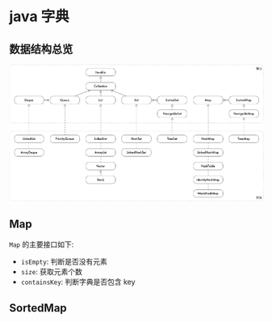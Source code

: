 # java 字典

## 数据结构总览

![数据结构](datastruct.png)

## Map

`Map` 的主要接口如下:

- `isEmpty`: 判断是否没有元素
- `size`: 获取元素个数
- `containsKey`: 判断字典是否包含 key

## SortedMap
